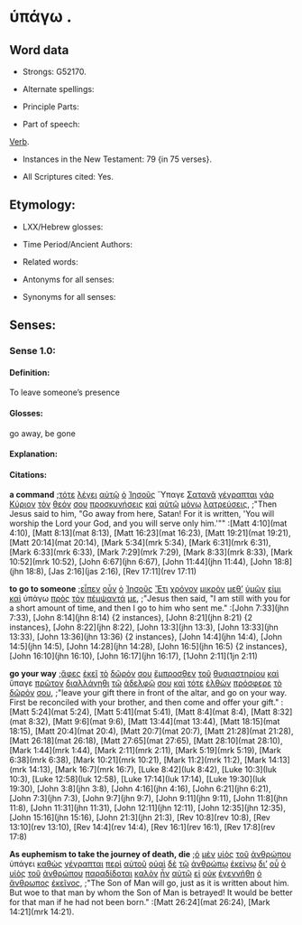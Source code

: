 # ὑπάγω .

<!-- Status: S2=NeedsFinalReview -->
<!-- Lexica used for edits: BDAG, FFM, LN, A-S -->

## Word data

* Strongs: G52170.

* Alternate spellings:


* Principle Parts: 

* Part of speech: 

[Verb](http://ugg.readthedocs.io/en/latest/verb.html).

* Instances in the New Testament: 79 {in 75 verses}.

* All Scriptures cited: Yes.

## Etymology: 

* LXX/Hebrew glosses: 

* Time Period/Ancient Authors: 

* Related words: 

* Antonyms for all senses:

* Synonyms for all senses: 

## Senses: 

### Sense 1.0:

#### Definition: 

To leave someone’s presence

#### Glosses:

go away, be gone

#### Explanation:

#### Citations:

**a command**
;[τότε](../G51190/01.md) [λέγει](../G30040/01.md) [αὐτῷ](../G08460/01.md) [ὁ](../G35880/01.md) [Ἰησοῦς](../G24240/01.md) Ὕπαγε [Σατανᾶ](../G99999/01.md) [γέγραπται](../G11250/01.md) [γάρ](../G10630/01.md) [Κύριον](../G29620/01.md) [τὸν](../G35880/01.md) [θεόν](../G23160/01.md) [σου](../G47710/01.md) [προσκυνήσεις](../G43520/01.md) [καὶ](../G25320/01.md) [αὐτῷ](../G08460/01.md) [μόνῳ](../G34410/01.md) [λατρεύσεις](../G30000/01.md), 
;"Then Jesus said to him, "Go away from here, Satan! For it is written, 'You will worship the Lord your God, and you will serve only him.'""
:[Matt 4:10](mat 4:10),  [Matt 8:13](mat 8:13),  [Matt 16:23](mat 16:23),  [Matt 19:21](mat 19:21),  [Matt 20:14](mat 20:14),  [Mark 5:34](mrk 5:34),  [Mark 6:31](mrk 6:31),  [Mark 6:33](mrk 6:33),  [Mark 7:29](mrk 7:29),  [Mark 8:33](mrk 8:33),  [Mark 10:52](mrk 10:52),  [John 6:67](jhn 6:67),  [John 11:44](jhn 11:44),  [John 18:8](jhn 18:8),  [Jas 2:16](jas 2:16),  [Rev 17:11](rev 17:11)


**to go to someone**
;[εἶπεν](../G30040/01.md) [οὖν](../G37670/01.md) [ὁ](../G35880/01.md) [Ἰησοῦς](../G24240/01.md) [Ἔτι](../G20890/01.md) [χρόνον](../G55500/01.md) [μικρὸν](../G33980/01.md) [μεθ’](../G33260/01.md) [ὑμῶν](../G47710/01.md) [εἰμι](../G99999/01.md) [καὶ](../G25320/01.md) ὑπάγω [πρὸς](../G43140/01.md) [τὸν](../G35880/01.md) [πέμψαντά](../G39920/01.md) [με](../G14730/01.md), 
;"Jesus then said, "I am still with you for a short amount of time, and then I go to him who sent me."
:[John 7:33](jhn 7:33),  [John 8:14](jhn 8:14) {2 instances},  [John 8:21](jhn 8:21) {2 instances},  [John 8:22](jhn 8:22),  [John 13:3](jhn 13:3),  [John 13:33](jhn 13:33),  [John 13:36](jhn 13:36) {2 instances},  [John 14:4](jhn 14:4),  [John 14:5](jhn 14:5),  [John 14:28](jhn 14:28),  [John 16:5](jhn 16:5) {2 instances},  [John 16:10](jhn 16:10),  [John 16:17](jhn 16:17),  [1John 2:11](1jn 2:11)

**go your way**
;[ἄφες](../G08630/01.md) [ἐκεῖ](../G15630/01.md) [τὸ](../G35880/01.md) [δῶρόν](../G14350/01.md) [σου](../G47710/01.md) [ἔμπροσθεν](../G17150/01.md) [τοῦ](../G35880/01.md) [θυσιαστηρίου](../G23790/01.md) [καὶ](../G25320/01.md) ὕπαγε [πρῶτον](../G99999/01.md) [διαλλάγηθι](../G12590/01.md) [τῷ](../G35880/01.md) [ἀδελφῷ](../G00800/01.md) [σου](../G47710/01.md) [καὶ](../G25320/01.md) [τότε](../G51190/01.md) [ἐλθὼν](../G20640/01.md) [πρόσφερε](../G43740/01.md) [τὸ](../G35880/01.md) [δῶρόν](../G14350/01.md) [σου](../G47710/01.md), 
;"leave your gift there in front of the altar, and go on your way. First be reconciled with your brother, and then come and offer your gift." 
:[Matt 5:24](mat 5:24),  [Matt 5:41](mat 5:41),  [Matt 8:4](mat 8:4),  [Matt 8:32](mat 8:32),  [Matt 9:6](mat 9:6),  [Matt 13:44](mat 13:44),  [Matt 18:15](mat 18:15),  [Matt 20:4](mat 20:4),  [Matt 20:7](mat 20:7),  [Matt 21:28](mat 21:28),  [Matt 26:18](mat 26:18),  [Matt 27:65](mat 27:65),  [Matt 28:10](mat 28:10),  [Mark 1:44](mrk 1:44),  [Mark 2:11](mrk 2:11),  [Mark 5:19](mrk 5:19),  [Mark 6:38](mrk 6:38),  [Mark 10:21](mrk 10:21),  [Mark 11:2](mrk 11:2),  [Mark 14:13](mrk 14:13),  [Mark 16:7](mrk 16:7),  [Luke 8:42](luk 8:42),  [Luke 10:3](luk 10:3),  [Luke 12:58](luk 12:58),  [Luke 17:14](luk 17:14),  [Luke 19:30](luk 19:30),  [John 3:8](jhn 3:8),  [John 4:16](jhn 4:16),  [John 6:21](jhn 6:21),  [John 7:3](jhn 7:3),  [John 9:7](jhn 9:7),  [John 9:11](jhn 9:11),  [John 11:8](jhn 11:8),  [John 11:31](jhn 11:31),  [John 12:11](jhn 12:11),  [John 12:35](jhn 12:35),  [John 15:16](jhn 15:16),  [John 21:3](jhn 21:3),  [Rev 10:8](rev 10:8),  [Rev 13:10](rev 13:10),  [Rev 14:4](rev 14:4),  [Rev 16:1](rev 16:1),  [Rev 17:8](rev 17:8)


**As euphemism to take the journey of death, die** 
;[ὁ](../G35880/01.md) [μὲν](../G33030/01.md) [υἱὸς](../G52070/01.md) [τοῦ](../G35880/01.md) [ἀνθρώπου](../G04440/01.md) ὑπάγει [καθὼς](../G25310/01.md) [γέγραπται](../G11250/01.md) [περὶ](../G40120/01.md) [αὐτοῦ](../G08460/01.md) [οὐαὶ](../G37590/01.md) [δὲ](../G11610/01.md) [τῷ](../G35880/01.md) [ἀνθρώπῳ](../G04440/01.md) [ἐκείνῳ](../G15650/01.md) [δι’](../G12230/01.md) [οὗ](../G37390/01.md) [ὁ](../G35880/01.md) [υἱὸς](../G52070/01.md) [τοῦ](../G35880/01.md) [ἀνθρώπου](../G04440/01.md) [παραδίδοται](../G38600/01.md) [καλὸν](../G25700/01.md) [ἦν](../G99999/01.md) [αὐτῷ](../G08460/01.md) [εἰ](../G14870/01.md) [οὐκ](../G37560/01.md) [ἐγεννήθη](../G10800/01.md) [ὁ](../G35880/01.md) [ἄνθρωπος](../G04440/01.md) [ἐκεῖνος](../G15650/01.md), 
;"The Son of Man will go, just as it is written about him. But woe to that man by whom the Son of Man is betrayed! It would be better for that man if he had not been born."
:[Matt 26:24](mat 26:24),  [Mark 14:21](mrk 14:21).  


